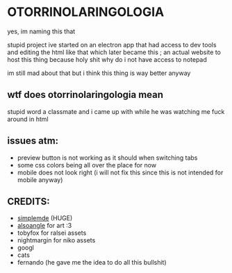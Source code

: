 # OTORRINOLARINGOLOGIA
yes, im naming this that

stupid project ive started on an electron app that had access to dev tools and editing the html like that which later became this ; an actual website to host this thing because holy shit why do i not have access to notepad

im still mad about that but i think this thing is way better anyway

## wtf does otorrinolaringologia mean
stupid word a classmate and i came up with while he was watching me fuck around in html

## issues atm:
- preview button is not working as it should when switching tabs
- some css colors being all over the place for now
- mobile does not look right (i will not fix this since this is not intended for mobile anyway)

## CREDITS:
- [simplemde](https://github.com/sparksuite/simplemde-markdown-editor) (HUGE)
- [alsoangle](https://bsky.app/profile/alsoangle.bsky.social) for art :3
- tobyfox for ralsei assets
- nightmargin for niko assets
- googl
- cats
- fernando (he gave me the idea to do all this bullshit)
